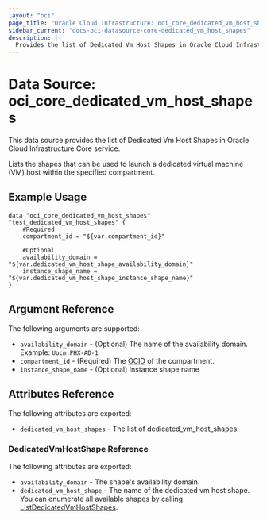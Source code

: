 ```yaml
---
layout: "oci"
page_title: "Oracle Cloud Infrastructure: oci_core_dedicated_vm_host_shapes"
sidebar_current: "docs-oci-datasource-core-dedicated_vm_host_shapes"
description: |-
  Provides the list of Dedicated Vm Host Shapes in Oracle Cloud Infrastructure Core service
---
```


# Data Source: oci_core_dedicated_vm_host_shapes
This data source provides the list of Dedicated Vm Host Shapes in Oracle Cloud Infrastructure Core service.

Lists the shapes that can be used to launch a dedicated virtual machine (VM) host within the specified compartment.


## Example Usage

```hcl
data "oci_core_dedicated_vm_host_shapes" "test_dedicated_vm_host_shapes" {
	#Required
	compartment_id = "${var.compartment_id}"

	#Optional
	availability_domain = "${var.dedicated_vm_host_shape_availability_domain}"
	instance_shape_name = "${var.dedicated_vm_host_shape_instance_shape_name}"
}
```

## Argument Reference

The following arguments are supported:

* `availability_domain` - (Optional) The name of the availability domain.  Example: `Uocm:PHX-AD-1` 
* `compartment_id` - (Required) The [OCID](https://docs.cloud.oracle.com/iaas/Content/General/Concepts/identifiers.htm) of the compartment.
* `instance_shape_name` - (Optional) Instance shape name 


## Attributes Reference

The following attributes are exported:

* `dedicated_vm_host_shapes` - The list of dedicated_vm_host_shapes.

### DedicatedVmHostShape Reference

The following attributes are exported:

* `availability_domain` - The shape's availability domain. 
* `dedicated_vm_host_shape` - The name of the dedicated vm host shape. You can enumerate all available shapes by calling [ListDedicatedVmHostShapes](https://docs.cloud.oracle.com/iaas/api/#/en/iaas/20160918/dedicatedVmHostShapes). 

